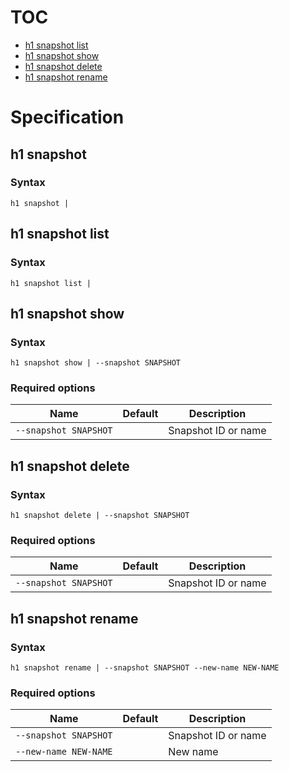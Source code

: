 # TOC

* [h1 snapshot list](#h1-snapshot-list)
* [h1 snapshot show](#h1-snapshot-show)
* [h1 snapshot delete](#h1-snapshot-delete)
* [h1 snapshot rename](#h1-snapshot-rename)


# Specification

## h1 snapshot

### Syntax

```h1 snapshot | ```

## h1 snapshot list

### Syntax

```h1 snapshot list | ```

## h1 snapshot show

### Syntax

```h1 snapshot show | --snapshot SNAPSHOT```

### Required options

| Name | Default | Description | 
| ---- | ------- | ----------- |
| ```--snapshot SNAPSHOT``` |  | Snapshot ID or name |

## h1 snapshot delete

### Syntax

```h1 snapshot delete | --snapshot SNAPSHOT```

### Required options

| Name | Default | Description | 
| ---- | ------- | ----------- |
| ```--snapshot SNAPSHOT``` |  | Snapshot ID or name |

## h1 snapshot rename

### Syntax

```h1 snapshot rename | --snapshot SNAPSHOT --new-name NEW-NAME```

### Required options

| Name | Default | Description | 
| ---- | ------- | ----------- |
| ```--snapshot SNAPSHOT``` |  | Snapshot ID or name |
| ```--new-name NEW-NAME``` |  | New name |

